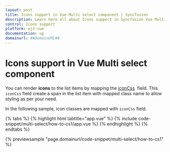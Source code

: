 ```yaml
---
layout: post
title: Icons support in Vue Multi select component | Syncfusion
description: Learn here all about Icons support in Syncfusion Vue Multi select component of Syncfusion Essential JS 2 and more.
control: Icons support 
platform: ej2-vue
documentation: ug
domainurl: ##DomainURL##
---
```


# Icons support in Vue Multi select component

You can render **icons** to the list items by mapping the [iconCss](https://ej2.syncfusion.com/vue/documentation/api/multi-select/#fields) &nbsp;field. This `iconCss` field create a span in the list item with mapped class name to allow styling as per your need.

In the following sample, icon classes are mapped with `iconCss` field.

{% tabs %}
{% highlight html tabtitle="app.vue" %}
{% include code-snippet/multi-select/how-to-cs1/app.vue %}
{% endhighlight %}
{% endtabs %}
        
{% previewsample "page.domainurl/code-snippet/multi-select/how-to-cs1" %}
